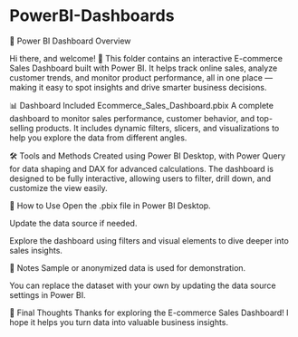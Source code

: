 # PowerBI-Dashboards
📄 Power BI Dashboard Overview

Hi there, and welcome! 👋
This folder contains an interactive E-commerce Sales Dashboard built with Power BI.
It helps track online sales, analyze customer trends, and monitor product performance, all in one place — making it easy to spot insights and drive smarter business decisions.

📊 Dashboard Included
Ecommerce_Sales_Dashboard.pbix
A complete dashboard to monitor sales performance, customer behavior, and top-selling products.
It includes dynamic filters, slicers, and visualizations to help you explore the data from different angles.

🛠 Tools and Methods
Created using Power BI Desktop, with Power Query for data shaping and DAX for advanced calculations.
The dashboard is designed to be fully interactive, allowing users to filter, drill down, and customize the view easily.

🚀 How to Use
Open the .pbix file in Power BI Desktop.

Update the data source if needed.

Explore the dashboard using filters and visual elements to dive deeper into sales insights.

📌 Notes
Sample or anonymized data is used for demonstration.

You can replace the dataset with your own by updating the data source settings in Power BI.

🎯 Final Thoughts
Thanks for exploring the E-commerce Sales Dashboard!
I hope it helps you turn data into valuable business insights.

